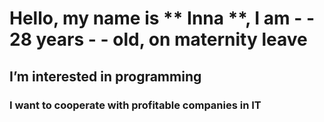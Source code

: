 # Hello, my name is ** Inna **, I am - - 28 years - - old, on maternity leave
## I’m interested in programming
### I want to cooperate with profitable companies in IT
<!---
inka28/inka28 is a ✨ special ✨ repository because its `README.md` (this file) appears on your GitHub profile.
You can click the Preview link to take a look at your changes.
--->

